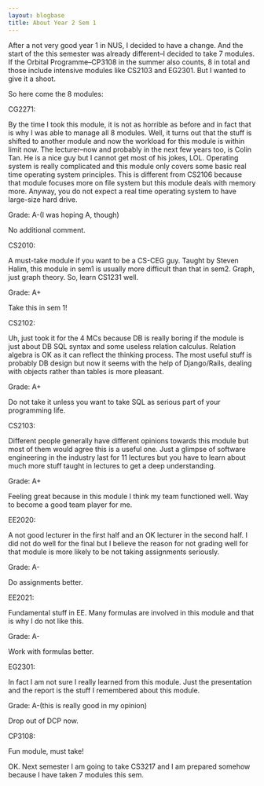 ```yaml
---
layout: blogbase
title: About Year 2 Sem 1
---
```

After a not very good year 1 in NUS, I decided to have a change. And the start of the this semester was already different–I decided to take 7 modules. If the Orbital Programme–CP3108 in the summer also counts, 8 in total and those include intensive modules like CS2103 and EG2301. But I wanted to give it a shoot.

 

So here come the 8 modules:

CG2271:

By the time I took this module, it is not as horrible as before and in fact that is why I was able to manage all 8 modules. Well, it turns out that the stuff is shifted to another module and now the workload for this module is within limit now. The lecturer–now and probably in the next few years too, is Colin Tan. He is a nice guy but I cannot get most of his jokes, LOL. Operating system is really complicated and this module only covers some basic real time operating system principles. This is different from CS2106 because that module focuses more on file system but this module deals with memory more. Anyway, you do not expect a real time operating system to have large-size hard drive.

Grade: A-(I was hoping A, though)

No additional comment.

 

CS2010:

A must-take module if you want to be a CS-CEG guy. Taught by Steven Halim, this module in sem1 is usually more difficult than that in sem2. Graph, just graph theory. So, learn CS1231 well.

Grade: A+

Take this in sem 1!

 

CS2102:

Uh, just took it for the 4 MCs because DB is really boring if the module is just about DB SQL syntax and some useless relation calculus. Relation algebra is OK as it can reflect the thinking process. The most useful stuff is probably DB design but now it seems with the help of Django/Rails, dealing with objects rather than tables is more pleasant.

Grade: A+

Do not take it unless you want to take SQL as serious part of your programming life.

 

CS2103:

Different people generally have different opinions towards this module but most of them would agree this is a useful one. Just a glimpse of software engineering in the industry last for 11 lectures but you have to learn about much more stuff taught in lectures to get a deep understanding.

Grade: A+

Feeling great because in this module I think my team functioned well. Way to become a good team player for me.

 

EE2020:

A not good lecturer in the first half and an OK lecturer in the second half. I did not do well for the final but I believe the reason for not grading well for that module is more likely to be not taking assignments seriously.

Grade: A-

Do assignments better.

 

EE2021:

Fundamental stuff in EE. Many formulas are involved in this module and that is why I do not like this.

Grade: A-

Work with formulas better.

 

EG2301:

In fact I am not sure I really learned from this module. Just the presentation and the report is the stuff I remembered about this module.

Grade: A-(this is really good in my opinion)

Drop out of DCP now.

 

CP3108:

Fun module, must take!

 

OK. Next semester I am going to take CS3217 and I am prepared somehow because I have taken 7 modules this sem.
